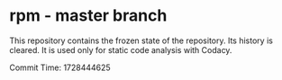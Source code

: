 # rpm - master branch

This repository contains the frozen state of the repository.
Its history is cleared. It is used only for static code
analysis with Codacy.

Commit Time: 1728444625